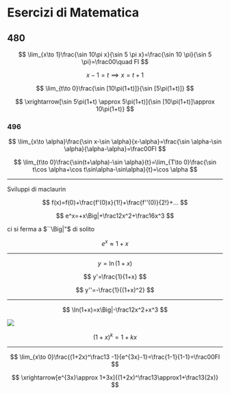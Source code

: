 # Esercizi di Matematica

## 480

$$
\lim_{x\to 1}\frac{\sin 10\pi x}{\sin 5 \pi x}=\frac{\sin 10 \pi}{\sin 5 \pi}=\frac00\quad FI
$$

$$
x-1=t\implies x=t+1
$$


$$
\lim_{t\to 0}\frac{\sin [10\pi(1+t)]}{\sin [5\pi(1+t)]}
$$

$$
\xrightarrow[\sin 5\pi(1+t) \approx 5\pi(1+t)]{\sin [10\pi(1+t)]\approx 10\pi(1+t)}
$$


### 496


$$
\lim_{x\to \alpha}\frac{\sin x-\sin \alpha}{x-\alpha}=\frac{\sin \alpha-\sin \alpha}{\alpha-\alpha}=\frac00FI
$$

$$
\lim_{t\to 0}\frac{\sin(t+\alpha)-\sin \alpha}{t}=\lim_{T\to 0}\frac{\sin t\cos \alpha+\cos t\sin\alpha-\sin\alpha}{t}=\cos \alpha
$$

----
Sviluppi di maclaurin


$$
f(x)=f(0)+\frac{f'(0)x}{1!}+\frac{f''(0)}{2!}+...
$$


$$
e^x=+x\Big|+\frac12x^2+\frac16x^3
$$

ci si ferma a $``\Big|"$ di solito


$$
e^x\approx 1+x
$$

---
$$
y=\ln(1+x)
$$

$$
y'=\frac{1}{1+x}
$$

$$
y''=-\frac{1}{(1+x)^2}
$$

---




$$
\ln(1+x)=x\Big|-\frac12x^2+x^3
$$

![](https://i.imgur.com/PEiv4Rx.png)


$$
(1+x)^k=1+kx
$$


---



$$
\lim_{x\to 0}\frac{(1+2x)^\frac13 -1}{e^{3x}-1}=\frac{1-1}{1-1}=\frac00FI
$$

$$
\xrightarrow[e^{3x}\approx 1+3x]{(1+2x)^\frac13\approx1+\frac13(2x)}
$$


<!--stackedit_data:
eyJoaXN0b3J5IjpbLTQ4NTk3ODExMywxNTg2OTA0MDE0LC0yMT
IwNDU3ODIzLDkxMTQ4MDE4NV19
-->